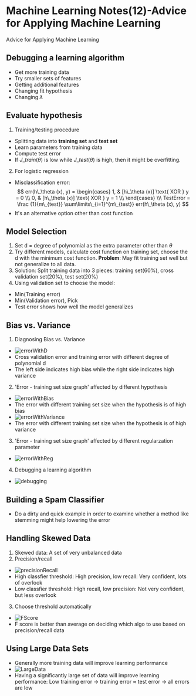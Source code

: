 # Machine Learning Notes(12)-Advice for Applying Machine Learning


Advice for Applying Machine Learning

<!--more-->

## Debugging a learning algorithm
 - Get more training data
 - Try smaller sets of features
 - Getting additional features
 - Changing fit hypothesis
 - Changing $\lambda$

## Evaluate hypothesis
1. Training/testing procedure
 - Splitting data into **training set** and **test set**
 - Learn parameters from training data
 - Compute test error
 - If $J\_{train}(\theta)$ is low while $J\_{test}(\theta)$ is high, then it might be overfitting.
2. For logistic regression
 - Misclassification error:
 $$
err(h\_\theta (x), y) = 
\begin{cases}
1, & [h\_\theta (x)] \text{ XOR } y = 0 \\\
0, & [h\_\theta (x)] \text{ XOR } y = 1 \\\
\end{cases} \\\
TestError = \frac {1}{m\_{test}} \sum\limits\_{i=1}^{m\_{test}} err(h\_\theta (x), y)
 $$
 - It's an alternative option other than cost function

## Model Selection
1. Set d = degree of polynomial as the extra parameter other than $\theta$ 
2. Try different models, calculate cost function on training set, choose the d with the minimum cost function. **Problem**: May fit training set well but not generalize to all data.
3. Solution: Split training data into 3 pieces: training set(60%), cross validation set(20%), test set(20%)
4. Using validation set to choose the model:
 - Min(Training error)
 - Min(Validation error), Pick
 - Test error shows how well the model generalizes

## Bias vs. Variance
1. Diagnosing Bias vs. Variance
 - ![errorWithD](https://my-imgshare.oss-cn-shenzhen.aliyuncs.com/bias_variance.png)
 - Cross validation error and training error with different degree of polynomial d
 - The left side indicates high bias while the right side indicates high variance
2. 'Error - training set size graph' affected by different hypothesis
 - ![errorWithBias](https://my-imgshare.oss-cn-shenzhen.aliyuncs.com/bias_variance2.png)
 - The error with different training set size when the hypothesis is of high bias
 - ![errorWithVariance](https://my-imgshare.oss-cn-shenzhen.aliyuncs.com/bias_variance_3.png)
 - The error with different training set size when the hypothesis is of high variance
3. 'Error - training set size graph' affected by different regularzation parameter
 - ![errorWithReg](https://my-imgshare.oss-cn-shenzhen.aliyuncs.com/regular_on_bias.png)
4. Debugging a learning algorithm
 - ![debugging](https://my-imgshare.oss-cn-shenzhen.aliyuncs.com/bias_variance_4.png)

## Building a Spam Classifier
 - Do a dirty and quick example in order to examine whether a method like stemming might help lowering the error

## Handling Skewed Data
1. Skewed data: A set of very unbalanced data
2. Precision/recall
 - ![precisionRecall](https://my-imgshare.oss-cn-shenzhen.aliyuncs.com/precision_recall.png)
 - High classfier threshold: High precision, low recall: Very confident, lots of overlook
 - Low classfier threshold: High recall, low precision: Not very confident, but less overlook
3. Choose threshold automatically
 - ![FScore](https://my-imgshare.oss-cn-shenzhen.aliyuncs.com/precision_recall2.png)
 - F score is better than average on deciding which algo to use based on precision/recall data

## Using Large Data Sets
 - Generally more training data will improve learning performance
 - ![LargeData](https://my-imgshare.oss-cn-shenzhen.aliyuncs.com/large_data2.png)
 - Having a significantly large set of data will improve learning performance: Low training error -> training error ≈ test error -> all errors are low

